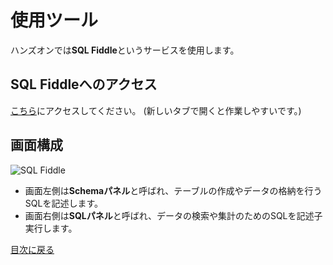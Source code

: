 # 使用ツール
ハンズオンでは**SQL Fiddle**というサービスを使用します。

## SQL Fiddleへのアクセス
[こちら](http://sqlfiddle.com/)にアクセスしてください。
(新しいタブで開くと作業しやすいです。)

## 画面構成
![SQL Fiddle](https://user-images.githubusercontent.com/22129880/92338359-da145300-f0ea-11ea-86cf-d8213cd7b5fe.png)
- 画面左側は**Schemaパネル**と呼ばれ、テーブルの作成やデータの格納を行うSQLを記述します。
- 画面右側は**SQLパネル**と呼ばれ、データの検索や集計のためのSQLを記述子実行します。

[目次に戻る](README.md)

